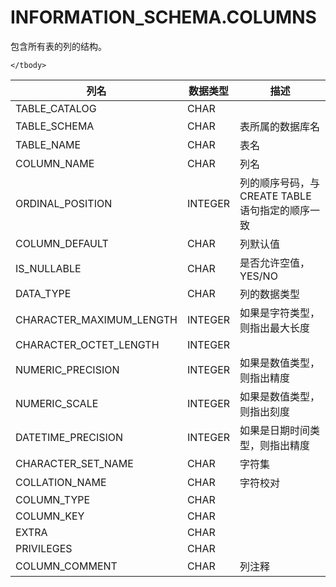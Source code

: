 # INFORMATION_SCHEMA.COLUMNS

包含所有表的列的结构。

<table>
	<thead>
		<tr><th>列名</th><th>数据类型</th><th>描述</th></tr>
	</thead>
	<tbody>
		<tr><td>TABLE_CATALOG</td><td>CHAR</td><td></td></tr>
		<tr><td>TABLE_SCHEMA</td><td>CHAR</td><td>表所属的数据库名</td></tr>
		<tr><td>TABLE_NAME</td><td>CHAR</td><td>表名</td></tr>
		<tr><td>COLUMN_NAME</td><td>CHAR</td><td>列名</td></tr>
		<tr><td>ORDINAL_POSITION</td><td>INTEGER</td><td>列的顺序号码，与CREATE TABLE语句指定的顺序一致</td></tr>
		<tr><td>COLUMN_DEFAULT</td><td>CHAR</td><td>列默认值</td></tr>
		<tr><td>IS_NULLABLE</td><td>CHAR</td><td>是否允许空值，YES/NO</td></tr>
		<tr><td>DATA_TYPE</td><td>CHAR</td><td>列的数据类型</td></tr>
		<tr><td>CHARACTER_MAXIMUM_LENGTH</td><td>INTEGER</td><td>如果是字符类型，则指出最大长度</td></tr>
		<tr><td>CHARACTER_OCTET_LENGTH</td><td>INTEGER</td><td></td></tr>
		<tr><td>NUMERIC_PRECISION</td><td>INTEGER</td><td>如果是数值类型，则指出精度</td></tr>
		<tr><td>NUMERIC_SCALE</td><td>INTEGER</td><td>如果是数值类型，则指出刻度</td></tr>
		<tr><td>DATETIME_PRECISION</td><td>INTEGER</td><td>如果是日期时间类型，则指出精度</td></tr>
		<tr><td>CHARACTER_SET_NAME</td><td>CHAR</td><td>字符集</td></tr>
		<tr><td>COLLATION_NAME</td><td>CHAR</td><td>字符校对</td></tr>
		<tr><td>COLUMN_TYPE</td><td>CHAR</td><td></td></tr>
		<tr><td>COLUMN_KEY</td><td>CHAR</td><td></td></tr>
		<tr><td>EXTRA</td><td>CHAR</td><td></td></tr>
		<tr><td>PRIVILEGES</td><td>CHAR</td><td></td></tr>
		<tr><td>COLUMN_COMMENT</td><td>CHAR</td><td>列注释</td></tr>

	</tbody>
</table>
